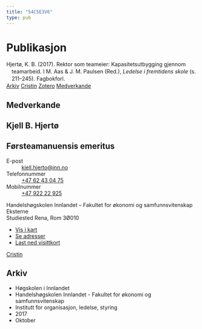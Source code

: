 ```yaml
---
title: "54C5E3V6"
type: pub
---
```

<h1>Publikasjon</h1>
<article id="csl-bib-container-54C5E3V6" class="csl-bib-container">
  <div class="csl-bib-body" style="line-height: 1.35; padding-left: 1em; text-indent:-1em;">
  <div class="csl-entry">Hjert&#xF8;, K. B. (2017). Rektor som teameier: Kapasitetsutbygging gjennom teamarbeid. I M. Aas &amp; J. M. Paulsen (Red.), <i>Ledelse i fremtidens skole</i> (s. 211&#x2013;245). Fagbokforl.</div>
</div>
  <div class="csl-bib-buttons">
    <a href="#taxonomy-article-54C5E3V6" class="csl-bib-button">Arkiv</a>
    <a href alt="Cristin URL" class="csl-bib-button">Cristin</a>
    <a href alt="Zotero URL" class="csl-bib-button">Zotero</a>
    <a href="#contributors-article-54C5E3V6" class="csl-bib-button">Medverkande</a>
  </div>
  <div id="csl-bib-meta-container-54C5E3V6"></div>
</article>
<div id="csl-bib-meta-54C5E3V6" class="csl-bib-meta">
  <article id="contributors-article-54C5E3V6" class="contributors-article">
    <h1>Medverkande</h1>
    <div class="personas">
<div class="vrtx-hinn-person-card">
<div class="photo">
<i class="lar la-user-circle missing-person"></i>
</div>
<div class="info">
<hgroup><h1>Kjell B. Hjertø</h1>
<h2>Førsteamanuensis emeritus</h2>
</hgroup><dl>
<dt>E-post</dt>
<dd>
<a href="mailto:kjell.hjerto@inn.no">kjell.hjerto@inn.no</a>
</dd>
<dt>Telefonnummer</dt>
<dd><a href="tel:+4762430475">
+47 62 43 04 75
</a></dd>
<dt>Mobilnummer</dt>
<dd><a href="tel:+4792222925">
+47 922 22 925
</a></dd>
</dl>
<p>
Handelshøgskolen Innlandet – Fakultet for økonomi og samfunnsvitenskap<br>
Eksterne<br>
Studiested Rena,
Rom 3Ø010
</p>
<ul class="vrtx-hinn-links">
<li><a href="https://www.google.com/maps?q=61.13620,11.37454">Vis i kart</a></li>
<li><a href="https://www.inn.no/finn-en-ansatt/kjell-hjerto.html#vrtx-hinn-addresses">Se adresser</a></li>
<li><a href="https://www.inn.no/finn-en-ansatt/kjell-hjerto.html?vrtx=vcf">Last ned visittkort</a></li>
</ul>
</div>
</div>
<a href="https://app.cristin.no/persons/show.jsf?id=325053" alt="Cristin URL" class="personas-cristin">Cristin</a>
</div>
  </article>
  <article id="taxonomy-article-54C5E3V6" class="taxonomy-article">
    <h1>Arkiv</h1>
    <ul>
      <li>Høgskolen i Innlandet</li>
      <li>Handelshøgskolen Innlandet - Fakultet for økonomi og samfunnsvitenskap</li>
      <li>Institutt for organisasjon, ledelse, styring</li>
      <li>2017</li>
      <li>Oktober</li>
    </ul>
  </article>
</div>
